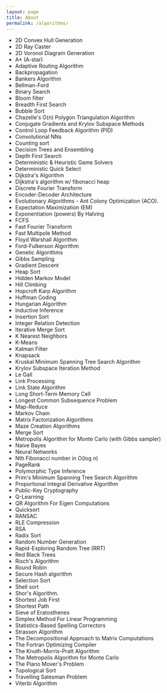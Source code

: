 ```yaml
---
layout: page
title: About
permalink: /algorithms/
---
```


* 2D Convex Hull Generation
* 2D Ray Caster
* 2D Voronoi Diagram Generation
* A* (A-star)
* Adaptive Routing Algorithm
* Backpropagation
* Bankers Algorithm
* Bellman-Ford
* Binary Search
* Bloom filter
* Breadth First Search
* Bubble Sort
* Chazelle's O(n) Polygon Triangulation Algorithm
* Conjugate Gradients and Krylov Subspace Methods
* Control Loop Feedback Algorithm (PID)
* Convolutional NNs
* Counting sort
* Decision Trees and Ensembling
* Depth First Search
* Deterministic & Heuristic Game Solvers
* Deterministic Quick Select
* Dijkstra's Algorithm
* Dijkstra's algorithm w/ fibonacci heap
* Discrete Fourier Transform
* Encoder-Decoder Architecture
* Evolutionary Algorithms - Ant Colony Optimization (ACO).
* Expectation Maximization (EM)
* Exponentiation (powers) By Halving
* FCFS
* Fast Fourier Transform
* Fast Multipole Method
* Floyd Warshall Algorithm
* Ford-Fulkerson Algorithm
* Genetic Algorithms
* Gibbs Sampling
* Gradient Descent
* Heap Sort
* Hidden Markov Model
* Hill Climbing
* Hopcroft Karp Algorithm
* Huffman Coding
* Hungarian Algorithm
* Inductive Inference 
* Insertion Sort
* Integer Relation Detection
* Iterative Merge Sort
* K Nearest Neighbors
* K-Means
* Kalman Filter
* Knapsack
* Kruskal Minimum Spanning Tree Search Algorithm
* Krylov Subspace Iteration Method
* Le Gall
* Link Processing
* Link State Algorithm
* Long Short-Term Memory Cell
* Longest Common Subsequence Problem
* Map-Reduce
* Markov Chain
* Matrix Factorization Algorithms
* Maze Creation Algorithms
* Merge Sort
* Metropolis Algorithm for Monte Carlo (with Gibbs sampler)
* Naive Bayes 
* Neural Networks
* Nth Fibonacci number in O(log n)
* PageRank
* Polymorphic Type Inference
* Prim's Minimum Spanning Tree Search Algorithm
* Proportional Integral Derivative Algorithm
* Public-Key Cryptography
* Q-Learning
* QR Algorithm For Eigen Computations
* Quicksort
* RANSAC
* RLE Compression
* RSA
* Radix Sort
* Random Number Generation
* Rapid-Exploring Random Tree (RRT)
* Red Black Trees
* Risch's Algorithm
* Round Robin
* Secure Hash algorithm
* Selection Sort
* Shell sort
* Shor's Algorithm.
* Shortest Job First
* Shortest Path
* Sieve of Eratosthenes
* Simplex Method For Linear Programming
* Statistics-Based Spelling Correctors
* Strassen Algorithm
* The Decompositional Approach to Matrix Computations
* The Fortran Optimizing Compiler
* The Knuth-Morris-Pratt Algorithm
* The Metropolis Algorithm for Monte Carlo
* The Piano Mover's Problem
* Topological Sort
* Travelling Salesman Problem
* Viterbi Algorithm 
